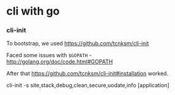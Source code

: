 cli with go
============

### cli-init

To bootstrap, we used https://github.com/tcnksm/cli-init

Faced some issues with `$GOPATH` - http://golang.org/doc/code.html#GOPATH

After that https://github.com/tcnksm/cli-init#installation worked.

cli-init -s site,stack,debug,clean,secure,uodate,info [application]
